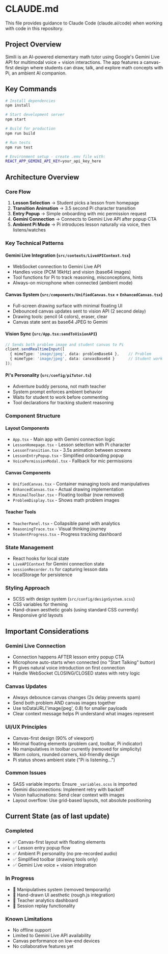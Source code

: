 # CLAUDE.md

This file provides guidance to Claude Code (claude.ai/code) when working with code in this repository.

## Project Overview

Simili is an AI-powered elementary math tutor using Google's Gemini Live API for multimodal voice + vision interactions. The app features a canvas-first design where students can draw, talk, and explore math concepts with Pi, an ambient AI companion.

## Key Commands

```bash
# Install dependencies
npm install

# Start development server
npm start

# Build for production
npm run build

# Run tests
npm run test

# Environment setup - create .env file with:
REACT_APP_GEMINI_API_KEY=your_api_key_here
```

## Architecture Overview

### Core Flow
1. **Lesson Selection** → Student picks a lesson from homepage
2. **Transition Animation** → 3.5 second Pi character transition
3. **Entry Popup** → Simple onboarding with mic permission request
4. **Gemini Connection** → Connects to Gemini Live API after popup CTA
5. **Ambient Pi Mode** → Pi introduces lesson naturally via voice, then listens/watches

### Key Technical Patterns

#### Gemini Live Integration (`src/contexts/LiveAPIContext.tsx`)
- WebSocket connection to Gemini Live API
- Handles voice (PCM 16kHz) and vision (base64 images)
- Tool functions for Pi to track reasoning, misconceptions, hints
- Always-on microphone when connected (ambient mode)

#### Canvas System (`src/components/UnifiedCanvas.tsx` + `EnhancedCanvas.tsx`)
- Full-screen drawing surface with minimal floating UI
- Debounced canvas updates sent to vision API (2 second delay)
- Drawing tools: pencil (4 colors), eraser, clear
- Canvas state sent as base64 JPEG to Gemini

#### Vision Sync (`src/App.tsx:sendToVisionAPI`)
```typescript
// Sends both problem image and student canvas to Pi
client.sendRealtimeInput([
  { mimeType: 'image/jpeg', data: problemBase64 },    // Problem
  { mimeType: 'image/jpeg', data: canvasBase64 }      // Student work
]);
```

#### Pi's Personality (`src/config/piTutor.ts`)
- Adventure buddy persona, not math teacher
- System prompt enforces ambient behavior
- Waits for student to work before commenting
- Tool declarations for tracking student reasoning

### Component Structure

#### Layout Components
- `App.tsx` - Main app with Gemini connection logic
- `LessonHomepage.tsx` - Lesson selection with Pi character
- `LessonTransition.tsx` - 3.5s animation between screens
- `LessonEntryPopup.tsx` - Simplified onboarding popup
- `VoicePermissionModal.tsx` - Fallback for mic permissions

#### Canvas Components
- `UnifiedCanvas.tsx` - Container managing tools and manipulatives
- `EnhancedCanvas.tsx` - Actual drawing implementation
- `MinimalToolbar.tsx` - Floating toolbar (now removed)
- `ProblemDisplay.tsx` - Shows math problem images

#### Teacher Tools
- `TeacherPanel.tsx` - Collapsible panel with analytics
- `ReasoningTrace.tsx` - Visual thinking journey
- `StudentProgress.tsx` - Progress tracking dashboard

### State Management
- React hooks for local state
- `LiveAPIContext` for Gemini connection state
- `sessionRecorder.ts` for capturing lesson data
- localStorage for persistence

### Styling Approach
- SCSS with design system (`src/config/designSystem.scss`)
- CSS variables for theming
- Hand-drawn aesthetic goals (using standard CSS currently)
- Responsive grid layouts

## Important Considerations

### Gemini Live Connection
- Connection happens AFTER lesson entry popup CTA
- Microphone auto-starts when connected (no "Start Talking" button)
- Pi gives natural voice introduction on first connection
- Handle WebSocket CLOSING/CLOSED states with retry logic

### Canvas Updates
- Always debounce canvas changes (2s delay prevents spam)
- Send both problem AND canvas images together
- Use toDataURL('image/jpeg', 0.8) for smaller payloads
- Clear context message helps Pi understand what images represent

### UI/UX Principles
- Canvas-first design (90% of viewport)
- Minimal floating elements (problem card, toolbar, Pi indicator)
- No manipulatives in toolbar currently (removed for simplicity)
- Warm colors, rounded corners, kid-friendly design
- Pi status shows ambient state ("Pi is listening...")

### Common Issues
- SASS variable imports: Ensure `_variables.scss` is imported
- Gemini disconnections: Implement retry with backoff
- Vision hallucinations: Send clear context with images
- Layout overflow: Use grid-based layouts, not absolute positioning

## Current State (as of last update)

### Completed
- ✅ Canvas-first layout with floating elements
- ✅ Lesson entry popup flow
- ✅ Ambient Pi personality (no pre-recorded audio)
- ✅ Simplified toolbar (drawing tools only)
- ✅ Gemini Live voice + vision integration

### In Progress
- 🚧 Manipulatives system (removed temporarily)
- 🚧 Hand-drawn UI aesthetic (rough.js integration)
- 🚧 Teacher analytics dashboard
- 🚧 Session replay functionality

### Known Limitations
- No offline support
- Limited to Gemini Live API availability
- Canvas performance on low-end devices
- No collaborative features yet